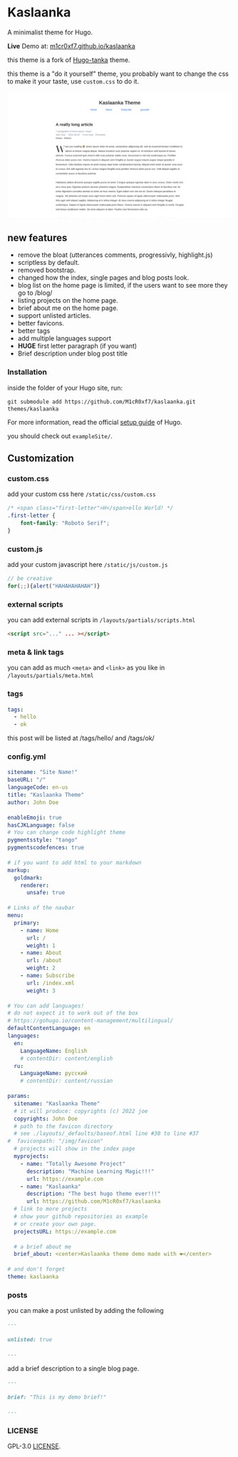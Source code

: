 # Kaslaanka

A minimalist theme for Hugo.

__**Live**__ Demo at: [m1cr0xf7.github.io/kaslaanka](https://m1cr0xf7.github.io/kaslaanka/)

this theme is a fork of [Hugo-tanka](https://github.com/nanxstats/hugo-tanka) theme.

this theme is a "do it yourself" theme, you probably want to change the css to make it your taste,
use `custom.css` to do it.


<!-- ![tn.png](https://github.com/M1cR0xf7/kaslaanka/blob/f568378ba9b2be2afa2db1cfbd36ad51d04348e6/images/tn.png?raw=true) -->

![screenshot.png](https://github.com/M1cR0xf7/kaslaanka/blob/master/images/screenshot.png?raw=true)


## new features

- remove the bloat (utterances comments, progressivly, highlight.js)
- scriptless by default.
- removed bootstrap.
- changed how the index, single pages and blog posts look.
- blog list on the home page is limited, if the users want to see more they go to /blog/
- listing projects on the home page.
- brief about me on the home page.
- support unlisted articles.
- better favicons.
- better tags
- add multiple languages support
- **HUGE** first letter paragraph (if you want)
- Brief description under blog post title


### Installation

inside the folder of your Hugo site, run:
```shell
git submodule add https://github.com/M1cR0xf7/kaslaanka.git themes/kaslaanka
```

For more information, read the official [setup guide](https://gohugo.io/getting-started/installing/) of Hugo.

you should check out `exampleSite/`.

## Customization

### custom.css

add your custom css here `/static/css/custom.css`

```css
/* <span class="first-letter">H</span>ello World! */
.first-letter {
	font-family: "Roboto Serif";
}
```


### custom.js
add your custom javascript here `/static/js/custom.js`

```js
// be creative
for(;;){alert("HAHAHAHAHAH")}
```

### external scripts
you can add external scripts in `/layouts/partials/scripts.html`

```html
<script src="..." ... ></script>
```

### meta & link tags
you can add as much `<meta>` and `<link>` as you like in `/layouts/partials/meta.html`

### tags

```yaml
tags:
  - hello
  - ok
```

this post will be listed at /tags/hello/ and /tags/ok/

### config.yml
```yaml
sitename: "Site Name!"
baseURL: "/"
languageCode: en-us
title: "Kaslaanka Theme"
author: John Doe

enableEmoji: true
hasCJKLanguage: false
# You can change code highlight theme
pygmentsstyle: "tango"
pygmentscodefences: true

# if you want to add html to your markdown
markup:
  goldmark:
    renderer:
      unsafe: true

# Links of the navbar
menu:
  primary:
    - name: Home
      url: /
      weight: 1
    - name: About
      url: /about
      weight: 2
    - name: Subscribe
      url: /index.xml
      weight: 3

# You can add languages!
# do not expect it to work out of the box
# https://gohugo.io/content-management/multilingual/
defaultContentLanguage: en
languages:
  en:
    LanguageName: English
    # contentDir: content/english
  ru:
    LanguageName: русский
    # contentDir: content/russian

params:
  sitename: "Kaslaanka Theme"
  # it will produce: copyrights (c) 2022 joe
  copyrights: John Doe
  # path to the favicon directory
  # see ./layouts/_defaults/baseof.html line #30 to line #37
#  faviconpath: "/img/favicon"
  # projects will show in the index page
  myprojects:
    - name: "Totally Awesome Project"
      description: "Machine Learning Magic!!!"
      url: https://example.com
    - name: "Kaslaanka"
      description: "The best hugo theme ever!!!"
      url: https://github.com/M1cR0xf7/kaslaanka
  # link to more projects
  # show your github repositories as example
  # or create your own page.
  projectsURL: https://example.com

  # a brief about me
  brief_about: <center>Kaslaanka theme demo made with ❤️️</center>

# and don't forget
theme: kaslaanka

```

### posts

you can make a post unlisted by adding the following

```markdown
---

unlisted: true

---
```

add a brief description to a single blog page.

```markdown
---

brief: "This is my demo brief!"

---
```

### LICENSE
GPL-3.0 [LICENSE](./LICENSE).
